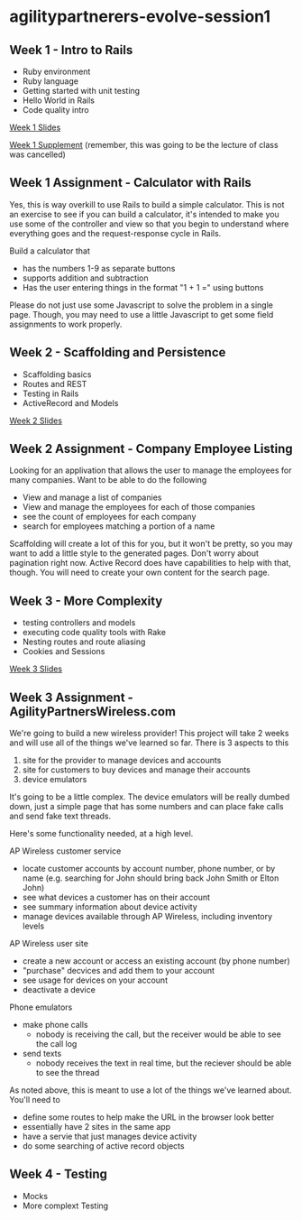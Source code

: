 # agilitypartnerers-evolve-session1

## Week 1 - Intro to Rails
- Ruby environment
- Ruby language
- Getting started with unit testing
- Hello World in Rails
- Code quality intro

[Week 1 Slides](content/Rails%20-%20Week%201.pdf)

[Week 1 Supplement](content/Week%201%20Supplementary.pdf) (remember, this was going to be the lecture of class was cancelled)

## Week 1 Assignment - Calculator with Rails
Yes, this is way overkill to use Rails to build a simple calculator. This is not an exercise to see if you can build a calculator, it's intended to make you use some of the controller and view so that you begin to understand where everything goes and the request-response cycle in Rails.

Build a calculator that 
- has the numbers 1-9 as separate buttons
- supports addition and subtraction
- Has the user entering things in the format "1 + 1 =" using buttons

Please do not just use some Javascript to solve the problem in a single page. Though, you may need to use a little Javascript to get some field assignments to work properly.

## Week 2 - Scaffolding and Persistence
- Scaffolding basics
- Routes and REST
- Testing in Rails
- ActiveRecord and Models

[Week 2 Slides](content/Rails%20-%20Week%202.pdf)

## Week 2 Assignment - Company Employee Listing
Looking for an applivation that allows the user to manage the employees for many companies. Want to be able to do the following
- View and manage a list of companies
- View and manage the employees for each of those companies
- see the count of employees for each company
- search for employees matching a portion of a name

Scaffolding will create a lot of this for you, but it won't be pretty, so you may want to add a little style to the generated pages. Don't worry about pagination right now. Active Record does have capabilities to help with that, though. You will need to create your own content for the search page.

## Week 3 - More Complexity
- testing controllers and models
- executing code quality tools with Rake
- Nesting routes and route aliasing
- Cookies and Sessions

[Week 3 Slides](content/Rails%20-%20Week%203.pdf)

## Week 3 Assignment - AgilityPartnersWireless.com
We're going to build a new wireless provider! This project will take 2 weeks and will use all of the things we've learned so far. There is 3 aspects to this
1. site for the provider to manage devices and accounts
1. site for customers to buy devices and manage their accounts
1. device emulators

It's going to be a little complex. The device emulators will be really dumbed down, just a simple page that has some numbers and can place fake calls and send fake text threads.

Here's some functionality needed, at a high level.

AP Wireless customer service
- locate customer accounts by account number, phone number, or by name (e.g. searching for John should bring back John Smith or Elton John)
- see what devices a customer has on their account
- see summary information about device activity
- manage devices available through AP Wireless, including inventory levels

AP Wireless user site
- create a new account or access an existing account (by phone number)
- "purchase" decvices and add them to your account
- see usage for devices on your account
- deactivate a device

Phone emulators
- make phone calls 
  - nobody is receiving the call, but the receiver would be able to see the call log
- send texts
  - nobody receives the text in real time, but the reciever should be able to see the thread
  
As noted above, this is meant to use a lot of the things we've learned about. You'll need to
- define some routes to help make the URL in the browser look better
- essentially have 2 sites in the same app
- have a servie that just manages device activity
- do some searching of active record objects

## Week 4 - Testing
- Mocks
- More complext Testing
